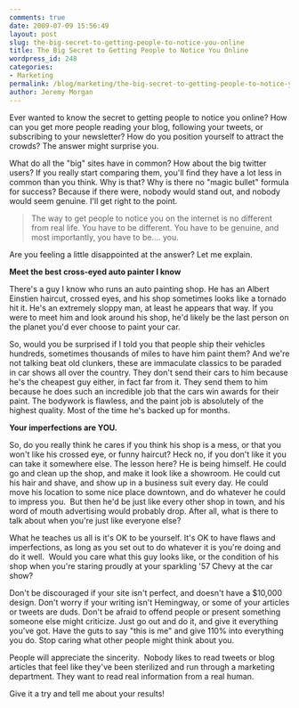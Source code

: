 ```yaml
---
comments: true
date: 2009-07-09 15:56:49
layout: post
slug: the-big-secret-to-getting-people-to-notice-you-online
title: The Big Secret to Getting People to Notice You Online
wordpress_id: 248
categories:
- Marketing
permalink: /blog/marketing/the-big-secret-to-getting-people-to-notice-you-online/
author: Jeremy Morgan
---
```


Ever wanted to know the secret to getting people to notice you online? How can you get more people reading your blog, following your tweets, or subscribing to your newsletter? How do you position yourself to attract the crowds? The answer might surprise you.

What do all the "big" sites have in common? How about the big twitter users? If you really start comparing them, you'll find they have a lot less in common than you think. Why is that? Why is there no "magic bullet" formula for success? Because if there were, nobody would stand out, and nobody would seem genuine. I'll get right to the point.


> The way to get people to notice you on the internet is no different from real life. You have to be different. You have to be genuine, and most importantly, you have to be.... you.


Are you feeling a little disappointed at the answer? Let me explain.

**Meet the best cross-eyed auto painter I know**

There's a guy I know who runs an auto painting shop. He has an Albert Einstien haircut, crossed eyes, and his shop sometimes looks like a tornado hit it. He's an extremely sloppy man, at least he appears that way. If you were to meet him and look around his shop, he'd likely be the last person on the planet you'd ever choose to paint your car.

So, would you be surprised if I told you that people ship their vehicles hundreds, sometimes thousands of miles to have him paint them? And we're not talking beat old clunkers, these are immaculate classics to be paraded in car shows all over the country. They don't send their cars to him because he's the cheapest guy either, in fact far from it. They send them to him because he does such an incredible job that the cars win awards for their paint. The bodywork is flawless, and the paint job is absolutely of the highest quality. Most of the time he's backed up for months.

**Your imperfections are YOU.**

So, do you really think he cares if you think his shop is a mess, or that you won't like his crossed eye, or funny haircut? Heck no, if you don't like it you can take it somewhere else. The lesson here? He is being himself. He could go and clean up the shop, and make it look like a showroom. He could cut his hair and shave, and show up in a business suit every day. He could move his location to some nice place downtown, and do whatever he could to impress you.  But then he'd be just like every other shop in town, and his word of mouth advertising would probably drop. After all, what is there to talk about when you're just like everyone else?

What he teaches us all is it's OK to be yourself. It's OK to have flaws and imperfections, as long as you set out to do whatever it is you're doing and do it well.  Would you care what this guy looks like, or the condition of his shop when you're staring proudly at your sparkling '57 Chevy at the car show?

Don't be discouraged if your site isn't perfect, and doesn't have a $10,000 design. Don't worry if your writing isn't Hemingway, or some of your articles or tweets are duds. Don't be afraid to offend people or present something someone else might criticize. Just go out and do it, and give it everything you've got. Have the guts to say "this is me" and give 110% into everything you do. Stop caring what other people might think about you.

People will appreciate the sincerity.  Nobody likes to read tweets or blog articles that feel like they've been sterilized and run through a marketing department. They want to read real information from a real human.

Give it a try and tell me about your results!
